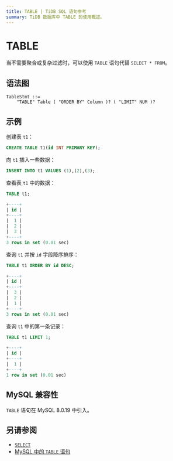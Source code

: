 ```yaml
---
title: TABLE | TiDB SQL 语句参考
summary: TiDB 数据库中 TABLE 的使用概述。
---
```


# TABLE

当不需要聚合或复杂过滤时，可以使用 `TABLE` 语句代替 `SELECT * FROM`。

## 语法图

```ebnf+diagram
TableStmt ::=
    "TABLE" Table ( "ORDER BY" Column )? ( "LIMIT" NUM )?
```

## 示例

创建表 `t1`：

```sql
CREATE TABLE t1(id INT PRIMARY KEY);
```

向 `t1` 插入一些数据：

```sql
INSERT INTO t1 VALUES (1),(2),(3);
```

查看表 `t1` 中的数据：

```sql
TABLE t1;
```

```sql
+----+
| id |
+----+
|  1 |
|  2 |
|  3 |
+----+
3 rows in set (0.01 sec)
```

查询 `t1` 并按 `id` 字段降序排序：

```sql
TABLE t1 ORDER BY id DESC;
```

```sql
+----+
| id |
+----+
|  3 |
|  2 |
|  1 |
+----+
3 rows in set (0.01 sec)
```

查询 `t1` 中的第一条记录：

```sql
TABLE t1 LIMIT 1;
```

```sql
+----+
| id |
+----+
|  1 |
+----+
1 row in set (0.01 sec)
```

## MySQL 兼容性

`TABLE` 语句在 MySQL 8.0.19 中引入。

## 另请参阅

- [`SELECT`](/sql-statements/sql-statement-select.md)
- [MySQL 中的 `TABLE` 语句](https://dev.mysql.com/doc/refman/8.0/en/table.html)
